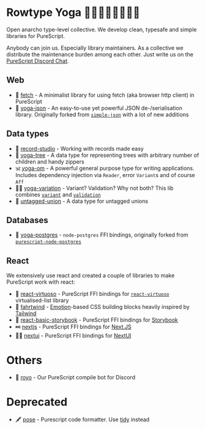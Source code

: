 # Rowtype Yoga 🧘🏽‍♂️🧘‍♀️🧘🏽‍♂️

Open anarcho type-level collective. We develop clean, typesafe and simple libraries for PureScript.

Anybody can join us. Especially library maintainers. As a collective we distribute the maintenance burden among each other.
Just write us on the [PureScript Discord Chat](https://purescript.org/chat).

## Web
* 💌 [fetch](https://github.com/rowtype-yoga/purescript-fetch) - A minimalist library for using fetch (aka browser http client) in PureScript
* 👔 [yoga-json](https://github.com/rowtype-yoga/purescript-yoga-json) - An easy-to-use yet powerful JSON de-/serialisation library. Originally forked from [`simple-json`](https://github.com/justinwoo/purescript-simple-json) with a lot of new additions

## Data types
* 📀 [record-studio](https://github.com/rowtype-yoga/purescript-record-studio) - Working with records made easy
* 🎄 [yoga-tree](https://github.com/rowtype-yoga/purescript-yoga-tree) - A data type for representing trees with arbitrary number of children and handy zippers
* 🕉️ [yoga-om](https://github.com/rowtype-yoga/purescript-yoga-om) - A powerful general purpose type for writing applications. Includes dependency injection via `Reader`, error `Variant`s and of course `Aff`
* 🧟‍♂️ [yoga-variation](https://github.com/rowtype-yoga/purescript-yoga-variation) - Variant? Validation? Why not both? This lib combines [`variant`](https://github.com/natefaubion/purescript-variant) and [`validation`](https://github.com/purescript/purescript-validation)
* 💍 [untagged-union](https://github.com/rowtype-yoga/purescript-untagged-union) - A data type for untagged unions

## Databases
* 💾 [yoga-postgres](https://github.com/rowtype-yoga/purescript-yoga-postgres) - `node-postgres` FFI bindings, originally forked from [`purescript-node-postgres`](https://github.com/epost/purescript-node-postgres)

## React
We extensively use react and created a couple of libraries to make PureScript work with react:
* 📜 [react-virtuoso](https://github.com/rowtype-yoga/purescript-react-virtuoso) - PureScript FFI bindings for [`react-virtuoso`](https://virtuoso.dev/) virtualised-list library
* 💨 [fahrtwind](https://github.com/rowtype-yoga/purescript-fahrtwind) - [Emotion](https://emotion.sh/)-based CSS building blocks heavily inspired by [Tailwind](https://tailwindcss.com/)
* 📖 [react-basic-storybook](https://github.com/rowtype-yoga/purescript-react-basic-storybook) - PureScript FFI bindings for [Storybook](https://storybook.js.org/)
* ⏭️ [nextjs](http://github.com/rowtype-yoga/purescript-nextjs) - PureScript FFI bindings for [Next.JS](https://nextjs.org/)
* 💅🏽 [nextui](https://github.com/rowtype-yoga/purescript-nextui) - PureScript FFI bindings for [NextUI](https://nextui.org/)

# Others
* 🤖 [royo](https://github.com/rowtype-yoga/royo) - Our PureScript compile bot for Discord

# Deprecated
* 🖋 [pose](https://github.com/rowtype-yoga/pose) - Purescript code formatter. Use [tidy](https://github.com/natefaubion/purescript-tidy) instead
